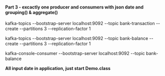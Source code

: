 #### Part 3 - excactly one producer and consumers with json date and grouping() & aggregate()

kafka-topics --bootstrap-server localhost:9092 --topic bank-transaction --create --partitions 3 --replication-factor 1

kafka-topics --bootstrap-server localhost:9092 --topic bank-balance --create --partitions 3 --replication-factor 1

kafka-console-consumer --bootstrap-server localhost:9092 --topic bank-balance

**All input date in application, just start Demo.class**